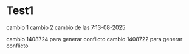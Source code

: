 # Test1
cambio 1
cambio 2
cambio de las 7:13-08-2025

cambio 1408724  para generar conflicto
cambio 1408722  para generar conflicto
